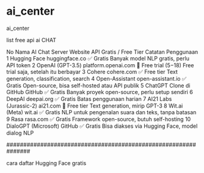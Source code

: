 # ai_center
ai_center

list free api ai CHAT

No	Nama AI Chat Server	Website	API Gratis / Free Tier	Catatan Penggunaan
1	Hugging Face	huggingface.co	✅ Gratis	Banyak model NLP gratis, perlu API token
2	OpenAI (GPT-3.5)	platform.openai.com	🔄 Free trial ($5-$18)	Free trial saja, setelah itu berbayar
3	Cohere	cohere.com	✅ Free tier	Text generation, classification, search
4	Open-Assistant	open-assistant.io	✅ Gratis	Open-source, bisa self-hosted atau API publik
5	ChatGPT Clone di GitHub	GitHub	✅ Gratis	Banyak proyek open-source, perlu setup sendiri
6	DeepAI	deepai.org	✅ Gratis	Batas penggunaan harian
7	AI21 Labs (Jurassic-2)	ai21.com	🔄 Free tier	Text generation, mirip GPT-3
8	Wit.ai (Meta)	wit.ai	✅ Gratis	NLP untuk pengenalan suara dan teks, tanpa batasan
9	Rasa	rasa.com	✅ Gratis	Framework open-source, butuh self-hosting
10	DialoGPT (Microsoft)	GitHub	✅ Gratis	Bisa diakses via Hugging Face, model dialog NLP


###############################################################

cara daftar Hugging Face gratis

